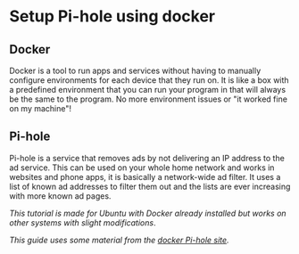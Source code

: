 # Setup Pi-hole using docker

## Docker
Docker is a tool to run apps and services without having to manually configure environments for each device that they run on. It is like a box with a predefined environment that you can run your program in that will always be the same to the program. No more environment issues or "it worked fine on my machine"!

## Pi-hole
Pi-hole is a service that removes ads by not delivering an IP address to the ad service. This can be used on your whole home network and works in websites and phone apps, it is basically a network-wide ad filter. It uses a list of known ad addresses to filter them out and the lists are ever increasing with more known ad pages.

*This tutorial is made for Ubuntu with Docker already installed but works on other systems with slight modifications*.

*This guide uses some material from the [docker Pi-hole site](https://hub.docker.com/r/pihole/pihole).*
